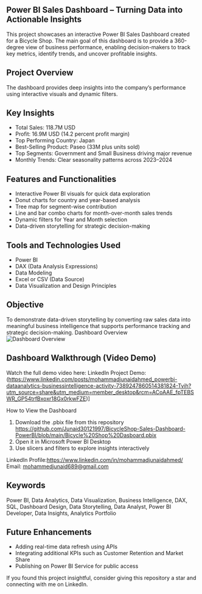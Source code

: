 ## Power BI Sales Dashboard – Turning Data into Actionable Insights

This project showcases an interactive Power BI Sales Dashboard created for a Bicycle Shop.
The main goal of this dashboard is to provide a 360-degree view of business performance, enabling decision-makers to track key metrics, identify trends, and uncover profitable insights.


## Project Overview

The dashboard provides deep insights into the company’s performance using interactive visuals and dynamic filters.

## Key Insights
- Total Sales: 118.7M USD
- Profit: 16.9M USD (14.2 percent profit margin)
- Top Performing Country: Japan
- Best-Selling Product: Paseo (33M plus units sold)
- Top Segments: Government and Small Business driving major revenue
- Monthly Trends: Clear seasonality patterns across 2023–2024


## Features and Functionalities

- Interactive Power BI visuals for quick data exploration
- Donut charts for country and year-based analysis
- Tree map for segment-wise contribution
- Line and bar combo charts for month-over-month sales trends
- Dynamic filters for Year and Month selection
- Data-driven storytelling for strategic decision-making


## Tools and Technologies Used

- Power BI
- DAX (Data Analysis Expressions)
- Data Modeling
- Excel or CSV (Data Source)
- Data Visualization and Design Principles

## Objective

To demonstrate data-driven storytelling by converting raw sales data into meaningful business intelligence that supports performance tracking and strategic decision-making.
Dashboard Overview  
![Dashboard Overview](https://raw.githubusercontent.com/YourUsername/YourRepoName/main/Dashboard_Overview.png)


## Dashboard Walkthrough (Video Demo)
Watch the full demo video here:
LinkedIn Project Demo: (https://www.linkedin.com/posts/mohammadjunaidahmed_powerbi-dataanalytics-businessintelligence-activity-7389247860514381824-Tvih?utm_source=share&utm_medium=member_desktop&rcm=ACoAAE_fpTEBSWR_GP54trfBxoxr18Gx0rkwFZE)]

How to View the Dashboard

1. Download the .pbix file from this repository https://github.com/Junaid30121997/BicycleShop-Sales-Dashboard-PowerBI/blob/main/Bicycle%20Shop%20Dasboard.pbix
2. Open it in Microsoft Power BI Desktop
3. Use slicers and filters to explore insights interactively


LinkedIn Profile:https://www.linkedin.com/in/mohammadjunaidahmed/
Email: mohammedjunaid689@gmail.com


## Keywords

Power BI, Data Analytics, Data Visualization, Business Intelligence, DAX, SQL, Dashboard Design, Data Storytelling, Data Analyst, Power BI Developer, Data Insights, Analytics Portfolio


## Future Enhancements

- Adding real-time data refresh using APIs
- Integrating additional KPIs such as Customer Retention and Market Share
- Publishing on Power BI Service for public access


If you found this project insightful, consider giving this repository a star and connecting with me on LinkedIn.
